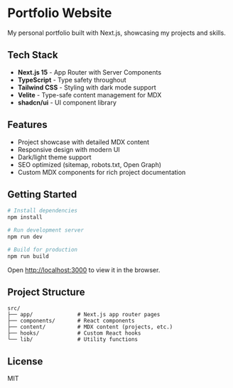 # Portfolio Website

My personal portfolio built with Next.js, showcasing my projects and skills.

## Tech Stack

- **Next.js 15** - App Router with Server Components
- **TypeScript** - Type safety throughout
- **Tailwind CSS** - Styling with dark mode support
- **Velite** - Type-safe content management for MDX
- **shadcn/ui** - UI component library

## Features

- Project showcase with detailed MDX content
- Responsive design with modern UI
- Dark/light theme support
- SEO optimized (sitemap, robots.txt, Open Graph)
- Custom MDX components for rich project documentation

## Getting Started

```bash
# Install dependencies
npm install

# Run development server
npm run dev

# Build for production
npm run build
```

Open [http://localhost:3000](http://localhost:3000) to view it in the browser.

## Project Structure

```
src/
├── app/              # Next.js app router pages
├── components/       # React components
├── content/          # MDX content (projects, etc.)
├── hooks/            # Custom React hooks
└── lib/              # Utility functions
```

## License

MIT

